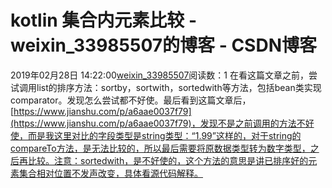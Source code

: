 # kotlin 集合内元素比较 - weixin_33985507的博客 - CSDN博客
2019年02月28日 14:22:00[weixin_33985507](https://me.csdn.net/weixin_33985507)阅读数：1
在看这篇文章之前，尝试调用list的排序方法：sortby，sortwith，sortedwith等方法，包括bean类实现comparator。发现怎么尝试都不好使。最后看到这篇文章后，[https://www.jianshu.com/p/a6aae0037f79](https://www.jianshu.com/p/a6aae0037f79)，发现不是之前调用的方法不好使，而是我这里对比的字段类型是string类型：“1.99”这样的，对于string的compareTo方法，是无法比较的，所以最后需要将原数据类型转为数字类型，之后再比较。注意：sortedwith，是不好使的，这个方法的意思是讲已排序好的元素集合相对位置不发声改变，具体看源代码解释。
